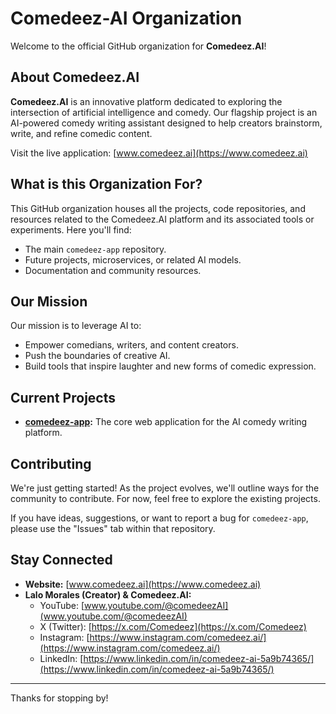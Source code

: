 # Comedeez-AI Organization

Welcome to the official GitHub organization for **Comedeez.AI**!

## About Comedeez.AI

**Comedeez.AI** is an innovative platform dedicated to exploring the intersection of artificial intelligence and comedy. Our flagship project is an AI-powered comedy writing assistant designed to help creators brainstorm, write, and refine comedic content.

Visit the live application: [www.comedeez.ai](https://www.comedeez.ai)

## What is this Organization For?

This GitHub organization houses all the projects, code repositories, and resources related to the Comedeez.AI platform and its associated tools or experiments. Here you'll find:

* The main `comedeez-app` repository.
* Future projects, microservices, or related AI models.
* Documentation and community resources.

## Our Mission

Our mission is to leverage AI to:
* Empower comedians, writers, and content creators.
* Push the boundaries of creative AI.
* Build tools that inspire laughter and new forms of comedic expression.

## Current Projects

* **[comedeez-app](https://github.com/Comedeez-AI/comedeez-app):** The core web application for the AI comedy writing platform.

## Contributing

We're just getting started! As the project evolves, we'll outline ways for the community to contribute. For now, feel free to explore the existing projects.

If you have ideas, suggestions, or want to report a bug for `comedeez-app`, please use the "Issues" tab within that repository.

## Stay Connected

* **Website:** [www.comedeez.ai](https://www.comedeez.ai)
* **Lalo Morales (Creator) & Comedeez.AI:**
    * YouTube: [www.youtube.com/@comedeezAI](www.youtube.com/@comedeezAI)
    * X (Twitter): [https://x.com/Comedeez](https://x.com/Comedeez)
    * Instagram: [https://www.instagram.com/comedeez.ai/](https://www.instagram.com/comedeez.ai/)
    * LinkedIn: [https://www.linkedin.com/in/comedeez-ai-5a9b74365/](https://www.linkedin.com/in/comedeez-ai-5a9b74365/)

---

Thanks for stopping by!

